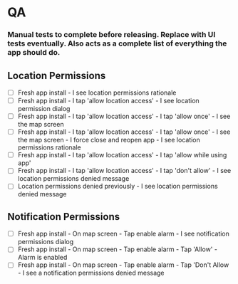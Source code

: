 # QA

### Manual tests to complete before releasing. Replace with UI tests eventually. Also acts as a complete list of everything the app should do.

## Location Permissions

- [ ] Fresh app install - I see location permissions rationale
- [ ] Fresh app install - I tap 'allow location access' - I see location permission dialog
- [ ] Fresh app install - I tap 'allow location access' - I tap 'allow once' - I see the map screen
- [ ] Fresh app install - I tap 'allow location access' - I tap 'allow once' - I see the map
  screen - I force close and reopen app - I see location permissions rationale
- [ ] Fresh app install - I tap 'allow location access' - I tap 'allow while using app'
- [ ] Fresh app install - I tap 'allow location access' - I tap 'don't allow' - I see location
  permissions denied message
- [ ] Location permissions denied previously - I see location permissions denied message

## Notification Permissions

- [ ] Fresh app install - On map screen - Tap enable alarm - I see notification permissions dialog
- [ ] Fresh app install - On map screen - Tap enable alarm - Tap 'Allow' - Alarm is enabled
- [ ] Fresh app install - On map screen - Tap enable alarm - Tap 'Don't Allow - I see a notification
  permissions denied message